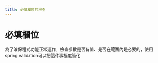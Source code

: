 ```yaml
---
title: 必填欄位的檢查
---
```

<!--關鍵字: spring boot, spring-validation, 必填欄位-->

# 必填欄位

為了確保程式功能正常運作，檢查參數是否有值、是否在範圍內是必要的，使用spring validation可以把這件事極度簡化

